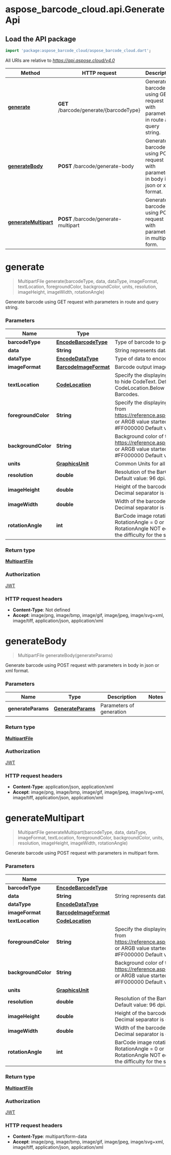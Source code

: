 # aspose_barcode_cloud.api.GenerateApi

## Load the API package
```dart
import 'package:aspose_barcode_cloud/aspose_barcode_cloud.dart';
```

All URIs are relative to *https://api.aspose.cloud/v4.0*

Method | HTTP request | Description
------ | ------------ | -----------
[**generate**](GenerateApi.md#generate) | **GET** /barcode/generate/{barcodeType} | Generate barcode using GET request with parameters in route and query string.
[**generateBody**](GenerateApi.md#generateBody) | **POST** /barcode/generate-body | Generate barcode using POST request with parameters in body in json or xml format.
[**generateMultipart**](GenerateApi.md#generateMultipart) | **POST** /barcode/generate-multipart | Generate barcode using POST request with parameters in multipart form.


# **generate**
> MultipartFile generate(barcodeType, data, dataType, imageFormat, textLocation, foregroundColor, backgroundColor, units, resolution, imageHeight, imageWidth, rotationAngle)

Generate barcode using GET request with parameters in route and query string.

### Parameters

Name | Type | Description  | Notes
---- | ---- | ------------ | -----
 **barcodeType** | [**EncodeBarcodeType**](.md)| Type of barcode to generate. | 
 **data** | **String**| String represents data to encode | 
 **dataType** | [**EncodeDataType**](.md)| Type of data to encode.  Default value: StringData. | [optional] 
 **imageFormat** | [**BarcodeImageFormat**](.md)| Barcode output image format.  Default value: png | [optional] 
 **textLocation** | [**CodeLocation**](.md)| Specify the displaying Text Location, set to CodeLocation.None to hide CodeText.  Default value: Depends on BarcodeType. CodeLocation.Below for 1D Barcodes. CodeLocation.None for 2D Barcodes. | [optional] 
 **foregroundColor** | **String**| Specify the displaying bars and content Color.  Value: Color name from https://reference.aspose.com/drawing/net/system.drawing/color/ or ARGB value started with #.  For example: AliceBlue or #FF000000  Default value: Black. | [optional] [default to &#39;Black&#39;]
 **backgroundColor** | **String**| Background color of the barcode image.  Value: Color name from https://reference.aspose.com/drawing/net/system.drawing/color/ or ARGB value started with #.  For example: AliceBlue or #FF000000  Default value: White. | [optional] [default to &#39;White&#39;]
 **units** | [**GraphicsUnit**](.md)| Common Units for all measuring in query. Default units: pixel. | [optional] 
 **resolution** | **double**| Resolution of the BarCode image.  One value for both dimensions.  Default value: 96 dpi.  Decimal separator is dot. | [optional] 
 **imageHeight** | **double**| Height of the barcode image in given units. Default units: pixel.  Decimal separator is dot. | [optional] 
 **imageWidth** | **double**| Width of the barcode image in given units. Default units: pixel.  Decimal separator is dot. | [optional] 
 **rotationAngle** | **int**| BarCode image rotation angle, measured in degree, e.g. RotationAngle &#x3D; 0 or RotationAngle &#x3D; 360 means no rotation.  If RotationAngle NOT equal to 90, 180, 270 or 0, it may increase the difficulty for the scanner to read the image.  Default value: 0. | [optional] 

### Return type

[**MultipartFile**](MultipartFile.md)

### Authorization

[JWT](../README.md#JWT)

### HTTP request headers

 - **Content-Type**: Not defined
 - **Accept**: image/png, image/bmp, image/gif, image/jpeg, image/svg+xml, image/tiff, application/json, application/xml


# **generateBody**
> MultipartFile generateBody(generateParams)

Generate barcode using POST request with parameters in body in json or xml format.

### Parameters

Name | Type | Description  | Notes
---- | ---- | ------------ | -----
 **generateParams** | [**GenerateParams**](GenerateParams.md)| Parameters of generation | 

### Return type

[**MultipartFile**](MultipartFile.md)

### Authorization

[JWT](../README.md#JWT)

### HTTP request headers

 - **Content-Type**: application/json, application/xml
 - **Accept**: image/png, image/bmp, image/gif, image/jpeg, image/svg+xml, image/tiff, application/json, application/xml


# **generateMultipart**
> MultipartFile generateMultipart(barcodeType, data, dataType, imageFormat, textLocation, foregroundColor, backgroundColor, units, resolution, imageHeight, imageWidth, rotationAngle)

Generate barcode using POST request with parameters in multipart form.

### Parameters

Name | Type | Description  | Notes
---- | ---- | ------------ | -----
 **barcodeType** | [**EncodeBarcodeType**](EncodeBarcodeType.md)|  | 
 **data** | **String**| String represents data to encode | 
 **dataType** | [**EncodeDataType**](EncodeDataType.md)|  | [optional] 
 **imageFormat** | [**BarcodeImageFormat**](BarcodeImageFormat.md)|  | [optional] 
 **textLocation** | [**CodeLocation**](CodeLocation.md)|  | [optional] 
 **foregroundColor** | **String**| Specify the displaying bars and content Color.  Value: Color name from https://reference.aspose.com/drawing/net/system.drawing/color/ or ARGB value started with #.  For example: AliceBlue or #FF000000  Default value: Black. | [optional] [default to &#39;Black&#39;]
 **backgroundColor** | **String**| Background color of the barcode image.  Value: Color name from https://reference.aspose.com/drawing/net/system.drawing/color/ or ARGB value started with #.  For example: AliceBlue or #FF000000  Default value: White. | [optional] [default to &#39;White&#39;]
 **units** | [**GraphicsUnit**](GraphicsUnit.md)|  | [optional] 
 **resolution** | **double**| Resolution of the BarCode image.  One value for both dimensions.  Default value: 96 dpi.  Decimal separator is dot. | [optional] 
 **imageHeight** | **double**| Height of the barcode image in given units. Default units: pixel.  Decimal separator is dot. | [optional] 
 **imageWidth** | **double**| Width of the barcode image in given units. Default units: pixel.  Decimal separator is dot. | [optional] 
 **rotationAngle** | **int**| BarCode image rotation angle, measured in degree, e.g. RotationAngle &#x3D; 0 or RotationAngle &#x3D; 360 means no rotation.  If RotationAngle NOT equal to 90, 180, 270 or 0, it may increase the difficulty for the scanner to read the image.  Default value: 0. | [optional] 

### Return type

[**MultipartFile**](MultipartFile.md)

### Authorization

[JWT](../README.md#JWT)

### HTTP request headers

 - **Content-Type**: multipart/form-data
 - **Accept**: image/png, image/bmp, image/gif, image/jpeg, image/svg+xml, image/tiff, application/json, application/xml


